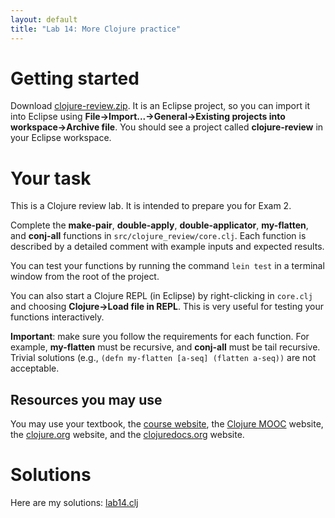 ```yaml
---
layout: default
title: "Lab 14: More Clojure practice"
---
```


# Getting started

Download [clojure-review.zip](clojure-review.zip).  It is an Eclipse project, so you can import it into Eclipse using **File&rarr;Import...&rarr;General&rarr;Existing projects into workspace&rarr;Archive file**.  You should see a project called **clojure-review** in your Eclipse workspace.

# Your task

This is a Clojure review lab.  It is intended to prepare you for Exam 2.

Complete the **make-pair**, **double-apply**, **double-applicator**, **my-flatten**, and **conj-all** functions in `src/clojure_review/core.clj`.  Each function is described by a detailed comment with example inputs and expected results.

You can test your functions by running the command `lein test` in a terminal window from the root of the project.

You can also start a Clojure REPL (in Eclipse) by right-clicking in `core.clj` and choosing **Clojure&rarr;Load file in REPL**.  This is very useful for testing your functions interactively.

<div class="callout"><b>Important</b>: make sure you follow the requirements for each function.  For example, <b>my-flatten</b> must be recursive, and <b>conj-all</b> must be tail recursive.  Trivial solutions (e.g., <code>(defn my-flatten [a-seq] (flatten a-seq))</code> are not acceptable.</div>

## Resources you may use

You may use your textbook, the [course website](http://ycpcs.github.io/cs340-fall2016), the [Clojure MOOC](http://mooc.fi/courses/2014/clojure/) website, the [clojure.org](http://clojure.org/) website, and the [clojuredocs.org](http://clojuredocs.org/) website.

# Solutions

Here are my solutions: [lab14.clj](https://github.com/ycpcs/cs340-fall2016/blob/gh-pages/labs/lab14.clj)
